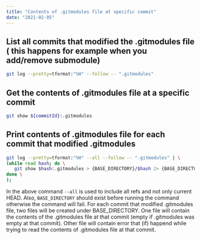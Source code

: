 ```yaml
---
title: "Contents of .gitmodules file at specific commit"
date: "2021-02-05"
---
```




## List all commits that modified the .gitmodules file ( this happens for example when you add/remove submodule)
```bash
git log --pretty=tformat:"%H" --follow -- ".gitmodules"
```



## Get the contents of .gitmodules file at a specific commit
```bash
git show ${commitId}:.gitmodules
```



## Print contents of .gitmodules file for each commit that modified .gitmodules
```bash
git log --pretty=tformat:"%H" --all --follow -- ".gitmodules" | \
(while read hash; do \
   git show $hash:.gitmodules > {BASE_DIRECTORY}/$hash 2> {BASE_DIRECTORY}/$hash.error; \
done \
);
```

In the above command `--all` is used to include all refs and not only current HEAD. Also, `BASE_DIRECTORY` should exist before running the command
otherwise the command will fail. For each commit that modified .gitmodules file, two files will be created under BASE_DIRECTORY. One file will contain
the contents of the .gitmodules file at that commit (empty if .gitmodules was empty at that commit). Other file will contain error that (if) happend while
trying to read the contents of .gitmodules file at that commit.
